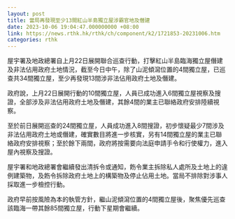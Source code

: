 ```yaml
---
layout: post
title: 當局再發現至少13間紅山半島獨立屋涉霸官地及僭建
date: 2023-10-06 19:04:47.000000000 +08:00
link: https://news.rthk.hk/rthk/ch/component/k2/1721853-20231006.htm
categories: rthk
---
```


屋宇署及地政總署自上月22日展開聯合巡查行動，打擊紅山半島臨海獨立屋僭建及非法佔用政府土地情況，截至今日中午，除了山泥傾瀉位置的4間獨立屋，已巡查共34間獨立屋，至少再發現13間涉非法佔用政府土地及僭建。

政府說，上月22日展開行動的10間獨立屋，人員已成功進入6間獨立屋視察及搜證，全部涉及非法佔用政府土地及僭建，其餘4間的業主已聯絡政府安排陸續視察。

至於前日展開巡查的24間獨立屋，人員成功進入8間搜證，初步懷疑最少7間涉及非法佔用政府土地或僭建，確實數目將進一步核實，另有14間獨立屋的業主已聯絡政府安排視察；至於餘下兩間，政府將按需要向法庭申請手令和行使權力，進入屋內視察及搜證。
 
屋宇署和地政總署會繼續發出清拆令或通知，飭令業主拆除私人處所及土地上的違例建築物，及飭令拆除政府土地上的構築物及停止佔用土地。當局不排除對涉事人採取進一步檢控行動。

政府早前按風險為本的執管方針，繼山泥傾瀉位置的4間獨立屋後，聚焦優先巡查該臨海一帶其餘85間獨立屋，行動下星期會繼續。
